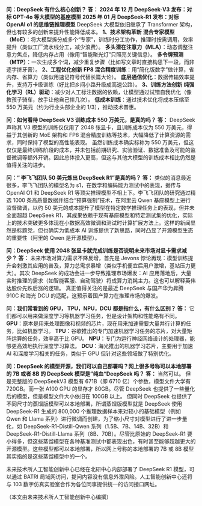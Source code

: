 **问：DeepSeek 有什么核心创新？**
**答：
2024 年 12 月 DeepSeek-V3 发布：对标 GPT-4o 等大模型的基座模型
2025 年 01 月 DeepSeek-R1 发布：对标 OpenAI o1 的思维链推理模型**
DeepSeek 大模型依旧继承了 Transformer 架构，但也有较多的创新来提升性能降低成本。
**1、技术架构革新**
**混合专家模型（MoE）**：将大模型拆分成多个“专家”，训练时分工协作，推理时按需调用，效率提升（类似工厂流水线分工，减少浪费）。
**多头潜在注意力（MLA）**：动态调整注意力焦点，降低内存占用（像用“智能聚光灯”只照亮关键信息）。
**多令牌预测（MTP）**：一次生成多个词，减少重复步骤（比如写文章时直接构思下一段，而非逐字挤牙膏）。
**2、工程优化创新**
**FP8 混合精度训练**：用“简化版数字”做计算，省内存、省算力（类似用速记符号代替长篇大论）。
**底层通信优化**：数据传输效率提升，支持万卡级训练（好比把乡间小路升级成高速公路）。
**3、训练方法创新**
**纯强化学习（RL）驱动**：减少对人工标注数据的依赖，让模型通过试错自我优化（像教孩子骑车，放手让他自己摔几次）。
**低成本训练**：通过技术优化将成本压缩至 550 万美元（约为行业头部企业的 1/3），推动技术普惠。

**问：如何看待 DeepSeek V3 训练成本 550 万美元，是真的吗？**
**答：** DeepSeek 声称其 V3 模型的训练仅仅用了 2048 张显卡，且训练成本仅为 550 万美元，得益于其创新的 MoE 架构和 FP8 混合精度训练等技术，大幅降低了计算资源的需求，同时保持了模型的高性能表现。
虽然训练成本确实标称为 550 万美元，但这仅仅是最终训练阶段的成本，并未包括前期研究、实验验证、数据准备及可能的监督微调等额外开销。因此总体投入更高，但这与其他大模型的训练成本相比仍然是值得关注的进步。

**问：“ 李飞飞团队 50 美元炼出 DeepSeek R1”是真的吗？**
**答：** 类似的消息最近很多，李飞飞团队的模型名为 s1，在数学和编码能力测试中的表现，据传与 OpenAI O1 和 DeepSeek R1 等顶尖推理模型不相上下。李飞飞团队的研究通过精选 1000 条高质量数据并结合“预算强制”技术，在阿里云 Qwen 基座模型上进行监督微调，以约 50 美元的成本提升了模型在特定数学推理任务上的表现，但并未全面超越 DeepSeek R1，其成果依赖于现有基座模型和特定测试集的优化，实际上的技术突破更多体现在小数据高效微调和测试时计算扩展方法上。这样的新闻显然是标题党，但也确实为低成本 AI 训练提供了新思路，同时凸显了开源模型生态的重要性（阿里的 Qwen 是开源模型）。

**问：DeepSeek 使用 2048 张显卡就完成训练是否说明未来市场对显卡需求减少？**
**答：** 未来市场对算力需求不降反增，首先是 Jevons 悖论再现：模型训练提升会刺激其应用的普及，算力总需求暴增（类似手机便宜后用户激增，基站压力更大）。其次 DeepSeek 的成功会进一步导致推理市场爆发：AI 应用落地后，大量实时推理的需求（如智能客服、自动驾驶）将成算力消耗主力。这也可以解释英伟达股价先跌后涨的逻辑。
真正值得关注的是最近 DeepSeek 与国产华为昇腾 910C 和海光 DCU 的适配，这预示着国产算力在推理市场的爆发。

**问：我们常看到的 GPU， TPU，NPU，DCU 都是指什么，有什么区别？**
**答：** 它们都可以用来做深度学习等机器学习任务，但是设计架构和性能略有不同。
**GPU**：原本是用来处理图像和视频的芯片，现在用来加速需要大量并行计算的任务，比如机器学习。
**TPU**：谷歌推出的专门加速机器学习任务的芯片，对大量矩阵运算的任务，效率高于比 GPU。
**NPU**：专门为运行神经网络设计的处理器，能够更高效地执行深度学习算法。
**DCU**：海光推出的机器学习芯片，主要用于加速 AI 和深度学习相关的任务，类似于 GPU 但针对这些领域做了特别优化。

**问：DeepSeek 的模型开源，我们可以自己部署吗？网上很多号称可以本地部署的 7B 或者 8B 的 DeepSeek 模型是”纯血“DeepSeek 吗？**
**答：** 当然可以。
但是完整版的 DeepSeekV3 模型有 671B（即 6710 亿）个参数，模型文件大学有 720GB。而一张 A100 GPU 的显存才 80GB。尽管 DeepSeek 也提供了一些量化后的模型，但是模型文件大小依旧在 100GB 以上。
但同时 DeepSeek 也提供了不同尺寸的蒸馏版模型可以本地部署，所谓蒸馏版模型就是 DeepSeek 使用 DeepSeek-R1 生成的 800,000 个推理数据样本来对较小的基础模型（例如 Qwen 和 Llama 系列）进行微调而创建，为了缩小尺寸对模型进行了进一步量化，如 DeepSeek-R1-Distill-Qwen 系列（1.5B、7B、14B、32B）和 DeepSeek-R1-Distill-Llama 系列（8B、70B）。尽管比原始的 DeepSeek-R1 要小得多，但这些蒸馏模型在各种基准测试中都表现出色，有时甚至能够超越更大的开源模型。这些模型都可以本地部署，所以网上号称的本地部署的 7B 或 8B 模型其实指的是这些蒸馏模型中的一个。

未来技术所人工智能创新中心已经在北研中心内部部署了 DeepSeek R1 模型，可以通过 BATRI 局域网访问，提问内容没有信息外泄风险。人工智能创新中心还将与 103 数字仿真实验室合作为各位同事提供统一的访问接口网址。

（本文由未来技术所人工智能创新中心编撰）
